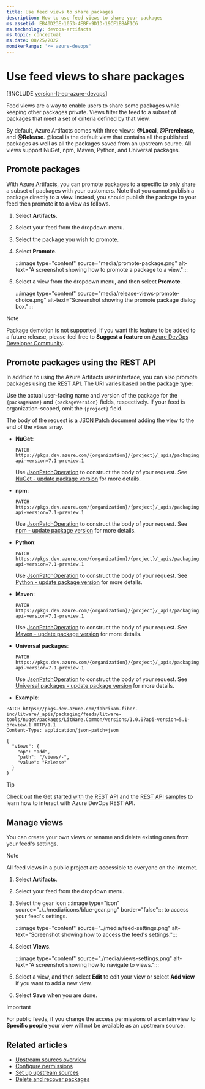 ```yaml
---
title: Use feed views to share packages
description: How to use feed views to share your packages
ms.assetid: EB40D23E-1053-4EBF-9D1D-19CF1BBAF1C6
ms.technology: devops-artifacts
ms.topic: conceptual
ms.date: 08/25/2022
monikerRange: '<= azure-devops'
---
```

 
# Use feed views to share packages

[!INCLUDE [version-lt-eq-azure-devops](../../includes/version-lt-eq-azure-devops.md)]

Feed views are a way to enable users to share some packages while keeping other packages private. Views filter the feed to a subset of packages that meet a set of criteria defined by that view.

By default, Azure Artifacts comes with three views: **@Local**, **@Prerelease**, and **@Release**. @local is the default view that contains all the published packages as well as all the packages saved from an upstream source. All views support NuGet, npm, Maven, Python, and Universal packages.

## Promote packages

With Azure Artifacts, you can promote packages to a specific to only share a subset of packages with your customers. Note that you cannot publish a package directly to a view. Instead, you should publish the package to your feed then promote it to a view as follows.

1. Select **Artifacts**.

1. Select your feed from the dropdown menu.

1. Select the package you wish to promote.

1. Select **Promote**.

    :::image type="content" source="media/promote-package.png" alt-text="A screenshot showing how to promote a package to a view.":::

1. Select a view from the dropdown menu, and then select **Promote**.

    :::image type="content" source="media/release-views-promote-choice.png" alt-text="Screenshot showing the promote package dialog box.":::

> [!NOTE]
> Package demotion is not supported. If you want this feature to be added to a future release, please feel free to **Suggest a feature** on [Azure DevOps Developer Community](https://developercommunity.visualstudio.com/spaces/21/index.html).

## Promote packages using the REST API

In addition to using the Azure Artifacts user interface, you can also promote packages using the REST API. The URI varies based on the package type:

Use the actual user-facing name and version of the package for the `{packageName}` and `{packageVersion}` fields, respectively. If your feed is organization-scoped, omit the `{project}` field.

The body of the request is a [JSON Patch](https://jsonpatch.com/) document adding the view to the end of the `views` array.

- **NuGet**:

    ```Command
    PATCH https://pkgs.dev.azure.com/{organization}/{project}/_apis/packaging/feeds/{feedId}/nuget/packages/{packageName}/versions/{packageVersion}?api-version=7.1-preview.1
    ```
    
    Use [JsonPatchOperation](/rest/api/azure/devops/artifactspackagetypes/nuget/update%20package%20version?view=azure-devops-rest-5.1&preserve-view=true#jsonpatchoperation) to construct the body of your request. See [NuGet - update package version](/rest/api/azure/devops/artifactspackagetypes/nuget/update%20package%20version?view=azure-devops-rest-7.1&preserve-view=true) for more details.

- **npm**:
  
    ```Command
    PATCH https://pkgs.dev.azure.com/{organization}/{project}/_apis/packaging/feeds/{feedId}/npm/{packageName}/versions/{packageVersion}?api-version=7.1-preview.1
    ```
    
    Use [JsonPatchOperation](/javascript/api/azure-devops-extension-api/jsonpatchoperation) to construct the body of your request. See [npm - update package version](/rest/api/azure/devops/artifactspackagetypes/npm/update%20package?view=azure-devops-rest-7.1&preserve-view=true) for more details.

- **Python**:
   
    ```Command
    PATCH https://pkgs.dev.azure.com/{organization}/{project}/_apis/packaging/feeds/{feedId}/pypi/packages/{packageName}/versions/{packageVersion}?api-version=7.1-preview.1
    ```
    
    Use [JsonPatchOperation](/rest/api/azure/devops/artifactspackagetypes/python/update%20package%20version?view=azure-devops-rest-5.1&preserve-view=true#jsonpatchoperation) to construct the body of your request. See [Python - update package version](/rest/api/azure/devops/artifactspackagetypes/python/update%20package%20version?view=azure-devops-rest-7.1&preserve-view=true) for more details.

- **Maven**:

    ```Command
    PATCH https://pkgs.dev.azure.com/{organization}/{project}/_apis/packaging/feeds/{feed}/maven/groups/{groupId}/artifacts/{artifactId}/versions/{version}?api-version=7.1-preview.1
    ```
    
    Use [JsonPatchOperation](/rest/api/azure/devops/artifactspackagetypes/python/update%20package%20version?view=azure-devops-rest-5.1&preserve-view=true#jsonpatchoperation) to construct the body of your request. See [Maven  - update package version](/api/azure/devops/artifactspackagetypes/maven/update-package-version?view=azure-devops-rest-7.1&preserve-view=true) for more details.

- **Universal packages**:
    
    ```Command
    PATCH https://pkgs.dev.azure.com/{organization}/{project}/_apis/packaging/feeds/{feedId}/upack/packages/{packageName}/versions/{packageVersion}?api-version=7.1-preview.1
    ```
    
    Use [JsonPatchOperation](/rest/api/azure/devops/artifactspackagetypes/universal/update%20package%20version?view=azure-devops-rest-5.1&preserve-view=true#jsonpatchoperation) to construct the body of your request. See [Universal packages - update package version](/rest/api/azure/devops/artifactspackagetypes/universal/update%20package%20version?view=azure-devops-rest-7.1&preserve-view=true) for more details.

- **Example**:

```http
PATCH https://pkgs.dev.azure.com/fabrikam-fiber-inc/litware/_apis/packaging/feeds/litware-tools/nuget/packages/LitWare.Common/versions/1.0.0?api-version=5.1-preview.1 HTTP/1.1
Content-Type: application/json-patch+json

{
  "views": {
    "op": "add",
    "path": "/views/-",
    "value": "Release"
  }
}
```

> [!TIP]
> Check out the [Get started with the REST API](../../integrate/how-to/call-rest-api.md) and the [REST API samples](../../integrate/get-started/rest/samples.md) to learn how to interact with Azure DevOps REST API.

## Manage views

You can create your own views or rename and delete existing ones from your feed's settings.

> [!NOTE]
> All feed views in a public project are accessible to everyone on the internet.

1. Select **Artifacts**.

1. Select your feed from the dropdown menu.

1. Select the gear icon :::image type="icon" source="../../media/icons/blue-gear.png" border="false"::: to access your feed's settings.

    :::image type="content" source="../media/feed-settings.png" alt-text="Screenshot showing how to access the feed's settings.":::

1. Select **Views**.

    :::image type="content" source="./media/views-settings.png" alt-text="A screenshot showing how to navigate to views.":::

1. Select a view, and then select **Edit** to edit your view or select **Add view** if you want to add a new view.

1. Select **Save** when you are done.

> [!IMPORTANT]
> For public feeds, if you change the access permissions of a certain view to **Specific people** your view will not be available as an upstream source.

## Related articles

- [Upstream sources overview](../concepts/upstream-sources.md)
- [Configure permissions](./feed-permissions.md)
- [Set up upstream sources](../how-to/set-up-upstream-sources.md)
- [Delete and recover packages](../how-to/delete-and-recover-packages.md)